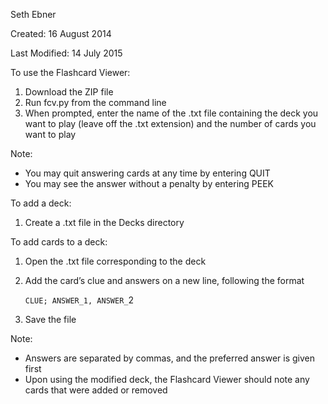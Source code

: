 Seth Ebner

Created: 16 August 2014

Last Modified: 14 July 2015

To use the Flashcard Viewer:

1. Download the ZIP file
2. Run fcv.py from the command line
3. When prompted, enter the name of the .txt file containing the deck you want to play (leave off the .txt extension) and the number of cards you want to play

Note:
- You may quit answering cards at any time by entering QUIT
- You may see the answer without a penalty by entering PEEK

To add a deck:

1. Create a .txt file in the Decks directory

To add cards to a deck:

1. Open the .txt file corresponding to the deck
2. Add the card’s clue and answers on a new line, following the format

	`CLUE; ANSWER_1, ANSWER_`2

3. Save the file

Note:
- Answers are separated by commas, and the preferred answer is given first
- Upon using the modified deck, the Flashcard Viewer should note any cards that were added or removed
